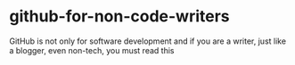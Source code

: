 # github-for-non-code-writers
GitHub is not only for software development and if you are a writer, just like a blogger, even non-tech, you must read this
